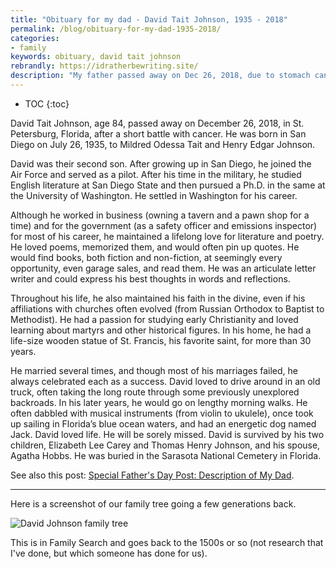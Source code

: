 ```yaml
---
title: "Obituary for my dad - David Tait Johnson, 1935 - 2018"
permalink: /blog/obituary-for-my-dad-1935-2018/
categories:
- family
keywords: obituary, david tait johnson
rebrandly: https://idratherbewriting.site/
description: "My father passed away on Dec 26, 2018, due to stomach cancer. He was 84 years old. The following is the obituary I wrote."
---
```


* TOC
{:toc}

David Tait Johnson, age 84, passed away on December 26, 2018, in St. Petersburg, Florida, after a short battle with cancer. He was born in San Diego on July 26, 1935, to Mildred Odessa Tait and Henry Edgar Johnson.

David was their second son. After growing up in San Diego, he joined the Air Force and served as a pilot. After his time in the military, he studied English literature at San Diego State and then pursued a Ph.D. in the same at the University of Washington. He settled in Washington for his career.

Although he worked in business (owning a tavern and a pawn shop for a time) and for the government (as a safety officer and emissions inspector) for most of his career, he maintained a lifelong love for literature and poetry. He loved poems, memorized them, and would often pin up quotes. He would find books, both fiction and non-fiction, at seemingly every opportunity, even garage sales, and read them. He was an articulate letter writer and could express his best thoughts in words and reflections.

Throughout his life, he also maintained his faith in the divine, even if his affiliations with churches often evolved (from Russian Orthodox to Baptist to Methodist). He had a passion for studying early Christianity and loved learning about martyrs and other historical figures. In his home, he had a life-size wooden statue of St. Francis, his favorite saint, for more than 30 years.

He married several times, and though most of his marriages failed, he always celebrated each as a success. David loved to drive around in an old truck, often taking the long route through some previously unexplored backroads. In his later years, he would go on lengthy morning walks. He often dabbled with musical instruments (from violin to ukulele), once took up sailing in Florida’s blue ocean waters, and had an energetic dog named Jack. David loved life. He will be sorely missed. David is survived by his two children, Elizabeth Lee Carey and Thomas Henry Johnson, and his spouse, Agatha Hobbs. He was buried in the Sarasota National Cemetery in Florida.

See also this post: [Special Father's Day Post: Description of My Dad](/2007/06/18/special-fathers-day-post-description-of-my-dad/).

<hr/>

Here is a screenshot of our family tree going a few generations back.

<img src="{{site.media}}/familytree-david-johnson.png" alt="David Johnson family tree" />

This is in Family Search and goes back to the 1500s or so (not research that I've done, but which someone has done for us).
